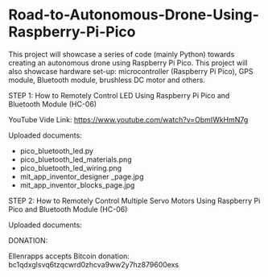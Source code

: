 # Road-to-Autonomous-Drone-Using-Raspberry-Pi-Pico
This project will showcase a series of code (mainly Python) towards creating an autonomous drone using Raspberry Pi Pico. This project will also showcase hardware set-up: microcontroller (Raspberry Pi Pico), GPS module, Bluetooth module, brushless DC motor and others.

STEP 1: How to Remotely Control LED Using Raspberry Pi Pico and Bluetooth Module (HC-06)

YouTube Vide Link: https://www.youtube.com/watch?v=ObmIWkHmN7g

Uploaded documents:
- pico_bluetooth_led.py
- pico_bluetooth_led_materials.png
- pico_bluetooth_led_wiring.png
- mit_app_inventor_designer _page.jpg
- mit_app_inventor_blocks_page.jpg


STEP 2: How to Remotely Control Multiple Servo Motors Using Raspberry Pi Pico and Bluetooth Module (HC-06)

Uploaded documents:



DONATION:

Ellenrapps accepts Bitcoin donation: bc1qdxglsvq6tzqcwrd0zhcva9ww2y7hz879600exs
